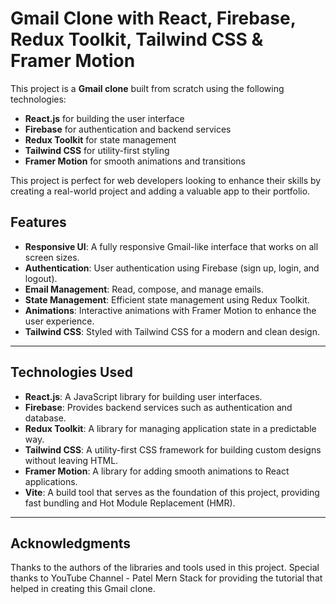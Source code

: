 # Gmail Clone with React, Firebase, Redux Toolkit, Tailwind CSS & Framer Motion

This project is a **Gmail clone** built from scratch using the following technologies:
- **React.js** for building the user interface
- **Firebase** for authentication and backend services
- **Redux Toolkit** for state management
- **Tailwind CSS** for utility-first styling
- **Framer Motion** for smooth animations and transitions

This project is perfect for web developers looking to enhance their skills by creating a real-world project and adding a valuable app to their portfolio.

## Features

- **Responsive UI**: A fully responsive Gmail-like interface that works on all screen sizes.
- **Authentication**: User authentication using Firebase (sign up, login, and logout).
- **Email Management**: Read, compose, and manage emails.
- **State Management**: Efficient state management using Redux Toolkit.
- **Animations**: Interactive animations with Framer Motion to enhance the user experience.
- **Tailwind CSS**: Styled with Tailwind CSS for a modern and clean design.

---

## Technologies Used

- **React.js**: A JavaScript library for building user interfaces.
- **Firebase**: Provides backend services such as authentication and database.
- **Redux Toolkit**: A library for managing application state in a predictable way.
- **Tailwind CSS**: A utility-first CSS framework for building custom designs without leaving HTML.
- **Framer Motion**: A library for adding smooth animations to React applications.
- **Vite**: A build tool that serves as the foundation of this project, providing fast bundling and Hot Module Replacement (HMR).

---

## Acknowledgments

Thanks to the authors of the libraries and tools used in this project.
Special thanks to YouTube Channel - Patel Mern Stack  for providing the tutorial that helped in creating this Gmail clone.